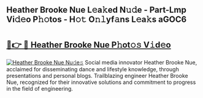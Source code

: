 ## Heather Brooke Nue L𝚎a𝚔ed N𝚞𝚍e - Part-Lmp Vi𝚍𝚎o P𝚑𝚘tos - H𝚘𝚝 O𝚗𝚕yf𝚊ns L𝚎a𝚔s aGOC6

# <h2><a href="http://kf4z75.oniu.top/?m=Heather+Brooke+Nue">🔗👉 🔴 Heather Brooke Nue P𝚑ot𝚘𝚜 V𝚒d𝚎o</a></h2>

[![Heather Brooke Nue Nu𝚍e𝚜](https://i.imgur.com/0qMVB7G.gif)](http://kf4z75.oniu.top/?m=Heather+Brooke+Nue)
Social media innovator Heather Brooke Nue, acclaimed for disseminating dance and lifestyle knowledge, through presentations and personal blogs. Trailblazing engineer Heather Brooke Nue, recognized for their innovative solutions and commitment to progress in the field of engineering.  
